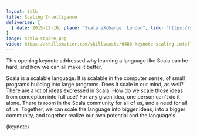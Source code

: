 ```yaml
---
layout: talk
title: Scaling Intelligence
deliveries: [
  { date: 2015-12-10, place: "Scala eXchange, London", link: "https://skillsmatter.com/conferences/6862-scala-exchange-2015#program" }
]
image: scala-square.png
video: https://skillsmatter.com/skillscasts/6483-keynote-scaling-intelligence-moving-ideas-forward
---
```

This opening keynote addressed why learning a language like Scala can be hard, and how we can all make it better.

Scala is a scalable language. It is scalable in the computer sense, of small programs building into large programs. Does it scale in our mind, as well? There are a lot of ideas expressed in Scala. How do we scale those ideas from conception into full use? For any given idea, one person can't do it alone. There is room in the Scala community for all of us, and a need for all of us. Together, we can scale the language into bigger ideas, into a bigger community, and together realize our own potential and the language's.

(keynote)